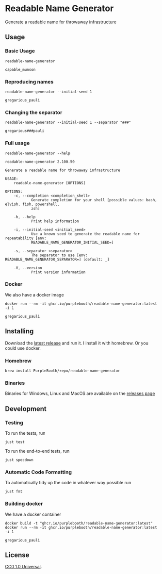 # Readable Name Generator

Generate a readable name for throwaway infrastructure

## Usage

### Basic Usage

``` shell,script(name="random_name")
readable-name-generator
```

``` shell,skip()
capable_munson
```

### Reproducing names

``` shell,script(name="running")
readable-name-generator --initial-seed 1
```

``` shell,verify(script_name="running")
gregarious_pauli
```

### Changing the separator

``` shell,script(name="seperator")
readable-name-generator --initial-seed 1 --separator "###"
```

``` shell,verify(script_name="seperator")
gregarious###pauli
```

### Full usage

``` shell,script(name="help")
readable-name-generator --help
```

``` shell,verify(script_name="help")
readable-name-generator 2.100.50

Generate a readable name for throwaway infrastructure

USAGE:
    readable-name-generator [OPTIONS]

OPTIONS:
    -c, --completion <completion_shell>
            Generate completion for your shell [possible values: bash, elvish, fish, powershell,
            zsh]

    -h, --help
            Print help information

    -i, --initial-seed <initial_seed>
            Use a known seed to generate the readable name for repeatability [env:
            READABLE_NAME_GENERATOR_INITIAL_SEED=]

    -s, --separator <separator>
            The separator to use [env: READABLE_NAME_GENERATOR_SEPARATOR=] [default: _]

    -V, --version
            Print version information
```

### Docker

We also have a docker image

``` shell,skip()
docker run --rm -it ghcr.io/purplebooth/readable-name-generator:latest -i 1
```

``` shell,skip()
gregarious_pauli
```

## Installing

Download the [latest
release](https://github.com/PurpleBooth/readable-name-generator/releases)
and run it. I install it with homebrew. Or you could use docker.

### Homebrew

``` shell,skip()
brew install PurpleBooth/repo/readable-name-generator
```

### Binaries

Binaries for Windows, Linux and MacOS are available on the [releases
page](https://github.com/PurpleBooth/readable-name-generator/releases/latest)

## Development

### Testing

To run the tests, run

``` shell,skip()
just test
```

To run the end-to-end tests, run

``` shell,skip()
just specdown
```

### Automatic Code Formatting

To automatically tidy up the code in whatever way possible run

``` shell,skip()
just fmt
```

### Building docker

We have a docker container

``` shell,skip()
docker build -t "ghcr.io/purplebooth/readable-name-generator:latest"
docker run --rm -it ghcr.io/purplebooth/readable-name-generator:latest -i 1
```

``` shell,skip()
gregarious_pauli
```

## License

[CC0 1.0 Universal](LICENSE.md).

